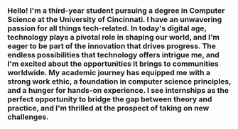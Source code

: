 ### Hello! I'm a third-year student pursuing a degree in Computer Science at the University of Cincinnati. I have an unwavering passion for all things tech-related. In today's digital age, technology plays a pivotal role in shaping our world, and I'm eager to be part of the innovation that drives progress. The endless possibilities that technology offers intrigue me, and I'm excited about the opportunities it brings to communities worldwide. My academic journey has equipped me with a strong work ethic, a foundation in computer science principles, and a hunger for hands-on experience. I see internships as the perfect opportunity to bridge the gap between theory and practice, and I'm thrilled at the prospect of taking on new challenges.

<!--
**Evan-Noyes/Evan-Noyes** is a ✨ _special_ ✨ repository because its `README.md` (this file) appears on your GitHub profile.

Here are some ideas to get you started:

- 🔭 I’m currently working on ...
- 🌱 I’m currently learning ...
- 👯 I’m looking to collaborate on ...
- 🤔 I’m looking for help with ...
- 💬 Ask me about ...
- 📫 How to reach me: ...
- 😄 Pronouns: ...
- ⚡ Fun fact: ...
-->
